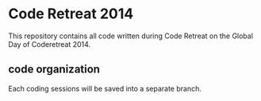 Code Retreat 2014
=================

This repository contains all code written during Code Retreat on the Global Day of Coderetreat 2014.

## code organization ##
Each coding sessions will be saved into a separate branch.
